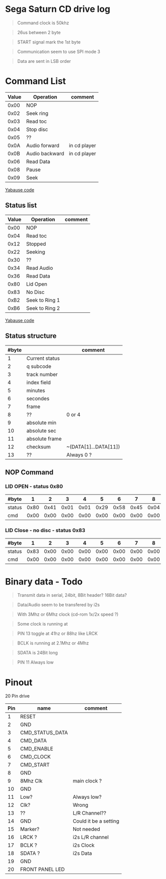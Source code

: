 # Sega Saturn CD drive log

> Command clock is 50khz

> 26us between 2 byte

> START signal mark the 1st byte

> Communication seem to use SPI mode 3 

> Data are sent in LSB order


# Command List

| Value | Operation              | comment       |
| ----- | ---------------------- | ------------  |
|  0x00 | NOP                    |               |
|  0x02 | Seek ring              |               |
|  0x03 | Read toc               |               |
|  0x04 | Stop disc              |               |
|  0x05 | ??                     |               |
|  0x0A | Audio forward          | in cd player  |
|  0x0B | Audio backward         | in cd player  |
|  0x06 | Read Data              |               |
|  0x08 | Pause                  |               |
|  0x09 | Seek                   |               |

[Yabause code](https://github.com/Yabause/yabause/blob/7e38821dbac265490f115e163c523a939acda759/yabause/src/cd_drive.c#L513)

## Status list

| Value | Operation              | comment       |
| ----- | ---------------------- | ------------  |
|  0x00 | NOP                    |               |
|  0x04 | Read toc               |               |
|  0x12 | Stopped                |               |
|  0x22 | Seeking                |               |
|  0x30 | ??                     |               |
|  0x34 | Read Audio             |               |
|  0x36 | Read Data              |               |
|  0x80 | Lid Open               |               |
|  0x83 | No Disc                |               |
|  0xB2 | Seek to Ring 1         |               |
|  0xB6 | Seek to Ring 2         |               |

[Yabause code](https://github.com/Yabause/yabause/blob/7e38821dbac265490f115e163c523a939acda759/yabause/src/cd_drive.c#L83)


## Status structure
| #byte |                        | comment       |
| ----- | ---------------------- | ------------  |
|  1    | Current status         |               |
|  2    | q subcode              |               |
|  3    | track number           |               |
|  4    | index field            |               |
|  5    | minutes                |               |
|  6    | secondes               |               |
|  7    | frame                  |               |
|  8    | ??                     | 0 or 4        |
|  9    | absolute min           |               |
| 10    | absolute sec           |               |
| 11    | absolute frame         |               |
| 12    | checksum               | ~(DATA[1]...DATA[11]) |
| 13    | ??                     | Always 0 ?    |

## NOP Command

### LID OPEN - status 0x80

| #byte  |   1  |   2  |   3  |   4  |   5  |   6  |   7  |   8  |   9  |  10  |  11  |  12  |  13  |
| ------ | ---- | ---- | ---- | ---- | ---- | ---- | ---- | ---- | ---- | ---- | ---- | ---- | ---- |
| status | 0x80 | 0x41 | 0x01 | 0x01 | 0x29 | 0x58 | 0x45 | 0x04 | 0x30 | 0x00 | 0x45 | 0xFD | 0x00 |
| cmd    | 0x00 | 0x00 | 0x00 | 0x00 | 0x00 | 0x00 | 0x00 | 0x00 | 0x00 | 0x00 | 0x00 | 0xFF | 0x00 |

### LID Close - no disc - status 0x83

| #byte  |   1  |   2  |   3  |   4  |   5  |   6  |   7  |   8  |   9  |  10  |  11  |  12  |  13  |
| ------ | ---- | ---- | ---- | ---- | ---- | ---- | ---- | ---- | ---- | ---- | ---- | ---- | ---- |
| status | 0x83 | 0x00 | 0x00 | 0x00 | 0x00 | 0x00 | 0x00 | 0x00 | 0x00 | 0x00 | 0x00 | 0x7C | 0x00 |
| cmd    | 0x00 | 0x00 | 0x00 | 0x00 | 0x00 | 0x00 | 0x00 | 0x00 | 0x00 | 0x00 | 0x00 | 0xFF | 0x00 |


# Binary data - Todo

> Transmit data in serial, 24bit, 8Bit header? 16Bit data?

> Data/Audio seem to be transfered by i2s

> With 3Mhz or 6Mhz clock (cd-rom 1x/2x speed ?)

> Some clock is running at 

> PIN 13 toggle at 41hz or 88hz like LRCK

> BCLK is running at 2.1Mhz or 4Mhz

> SDATA is 24Bit long

> PIN 11 Always low

# Pinout
20 Pin drive

| Pin   | name              | comment       |
| ----- | ----------------- | ------------  |
|  1    | RESET             |               |
|  2    | GND               |               |
|  3    | CMD_STATUS_DATA   |               |
|  4    | CMD_DATA          |               |
|  5    | CMD_ENABLE        |               |
|  6    | CMD_CLOCK         |               |
|  7    | CMD_START         |               |
|  8    | GND               |               |
|  9    | 8Mhz Clk          | main clock ?  |
| 10    | GND               |               |
| 11    | Low?              | Always low?   |
| 12    | Clk?              | Wrong         |
| 13    | ??                | L/R Channel?? |
| 14    | GND               | Could it be a setting |
| 15    | Marker?           | Not needed    |
| 16    | LRCK ?            | i2s L/R channel |
| 17    | BCLK ?            | i2s Clock     |
| 18    | SDATA ?           | i2s Data      |
| 19    | GND               |               |
| 20    | FRONT PANEL LED   |               |

